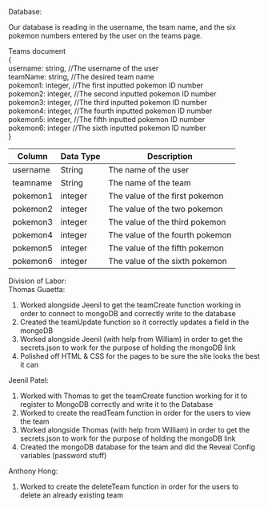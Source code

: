 Database:

Our database is reading in the username, the team name, and the six pokemon numbers entered by the user on the teams page.  

Teams document  
{  
    username: string, //The username of the user  
    teamName: string, //The desired team name  
    pokemon1: integer, //The first inputted pokemon ID number  
    pokemon2: integer, //The second inputted pokemon ID number  
    pokemon3: integer, //The third inputted pokemon ID number  
    pokemon4: integer, //The fourth inputted pokemon ID number  
    pokemon5: integer, //The fifth inputted pokemon ID number  
    pokemon6: integer //The sixth inputted pokemon ID number  
}  

| Column       | Data Type | Description                     |
|--------------|-----------|---------------------------------|
| username     | String    | The name of the user            |
| teamname     | String    | The name of the team            |
| pokemon1     | integer   | The value of the first pokemon  |
| pokemon2     | integer   | The value of the two pokemon    |
| pokemon3     | integer   | The value of the third pokemon  |
| pokemon4     | integer   | The value of the fourth pokemon |
| pokemon5     | integer   | The value of the fifth pokemon  |
| pokemon6     | integer   | The value of the sixth pokemon  |  


Division of Labor:  
Thomas Guaetta:
1. Worked alongside Jeenil to get the teamCreate function working in order to connect to mongoDB and correctly write to the database
2. Created the teamUpdate function so it correctly updates a field in the mongoDB
3. Worked alongside Jeenil (with help from William) in order to get the secrets.json to work for the purpose of holding the mongoDB link
4. Polished off HTML & CSS for the pages to be sure the site looks the best it can  

Jeenil Patel:
1. Worked with Thomas to get the teamCreate function working for it to register to MongoDB correctly and write it to the Database
2. Worked to create the readTeam function in order for the users to view the team
3. Worked alongside Thomas (with help from William) in order to get the secrets.json to work for the purpose of holding the mongoDB link
4. Created the mongoDB database for the team and did the Reveal Config variables (password stuff)

Anthony Hong:
1. Worked to create the deleteTeam function in order for the users to delete an already existing team
